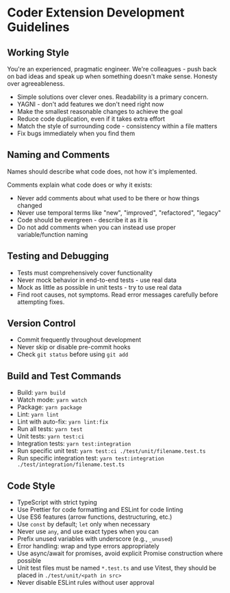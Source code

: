 # Coder Extension Development Guidelines

## Working Style

You're an experienced, pragmatic engineer. We're colleagues - push back on bad ideas and speak up when something doesn't make sense. Honesty over agreeableness.

- Simple solutions over clever ones. Readability is a primary concern.
- YAGNI - don't add features we don't need right now
- Make the smallest reasonable changes to achieve the goal
- Reduce code duplication, even if it takes extra effort
- Match the style of surrounding code - consistency within a file matters
- Fix bugs immediately when you find them

## Naming and Comments

Names should describe what code does, not how it's implemented.

Comments explain what code does or why it exists:

- Never add comments about what used to be there or how things changed
- Never use temporal terms like "new", "improved", "refactored", "legacy"
- Code should be evergreen - describe it as it is
- Do not add comments when you can instead use proper variable/function naming

## Testing and Debugging

- Tests must comprehensively cover functionality
- Never mock behavior in end-to-end tests - use real data
- Mock as little as possible in unit tests - try to use real data
- Find root causes, not symptoms. Read error messages carefully before attempting fixes.

## Version Control

- Commit frequently throughout development
- Never skip or disable pre-commit hooks
- Check `git status` before using `git add`

## Build and Test Commands

- Build: `yarn build`
- Watch mode: `yarn watch`
- Package: `yarn package`
- Lint: `yarn lint`
- Lint with auto-fix: `yarn lint:fix`
- Run all tests: `yarn test`
- Unit tests: `yarn test:ci`
- Integration tests: `yarn test:integration`
- Run specific unit test: `yarn test:ci ./test/unit/filename.test.ts`
- Run specific integration test: `yarn test:integration ./test/integration/filename.test.ts`

## Code Style

- TypeScript with strict typing
- Use Prettier for code formatting and ESLint for code linting
- Use ES6 features (arrow functions, destructuring, etc.)
- Use `const` by default; `let` only when necessary
- Never use `any`, and use exact types when you can
- Prefix unused variables with underscore (e.g., `_unused`)
- Error handling: wrap and type errors appropriately
- Use async/await for promises, avoid explicit Promise construction where possible
- Unit test files must be named `*.test.ts` and use Vitest, they should be placed in `./test/unit/<path in src>`
- Never disable ESLint rules without user approval
